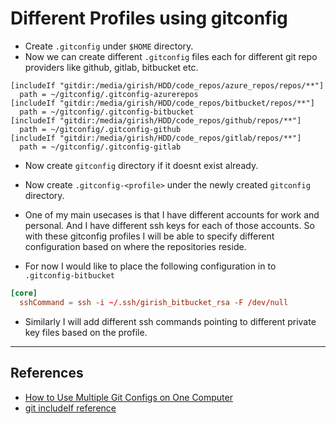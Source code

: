 # Different Profiles using gitconfig

- Create `.gitconfig` under `$HOME` directory.
- Now we can create different `.gitconfig` files each for different git repo providers like github, gitlab, bitbucket etc.

```Conf
[includeIf "gitdir:/media/girish/HDD/code_repos/azure_repos/repos/**"]
  path = ~/gitconfig/.gitconfig-azurerepos
[includeIf "gitdir:/media/girish/HDD/code_repos/bitbucket/repos/**"]
  path = ~/gitconfig/.gitconfig-bitbucket
[includeIf "gitdir:/media/girish/HDD/code_repos/github/repos/**"]
  path = ~/gitconfig/.gitconfig-github
[includeIf "gitdir:/media/girish/HDD/code_repos/gitlab/repos/**"]
  path = ~/gitconfig/.gitconfig-gitlab
```

- Now create `gitconfig` directory if it doesnt exist already.

- Now create `.gitconfig-<profile>` under the newly created `gitconfig` directory.

- One of my main usecases is that I have different accounts for work and personal. And I have different ssh keys for each of those accounts. So with these gitconfig profiles I will be able to specify different configuration based on where the repositories reside.

- For now I would like to place the following configuration in to `.gitconfig-bitbucket`

```conf
[core]
  sshCommand = ssh -i ~/.ssh/girish_bitbucket_rsa -F /dev/null
```

- Similarly I will add different ssh commands pointing to different private key files based on the profile.

---

## References

- [How to Use Multiple Git Configs on One Computer](https://www.freecodecamp.org/news/how-to-handle-multiple-git-configurations-in-one-machine/)
- [git includeIf reference](https://git-scm.com/docs/git-config/2.19.2)
